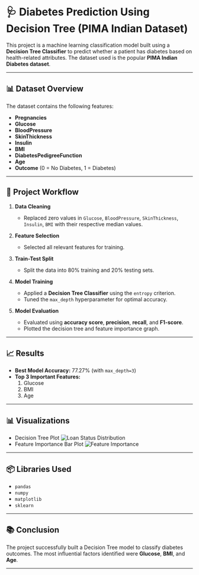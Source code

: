 # 🩺 Diabetes Prediction Using Decision Tree (PIMA Indian Dataset)

This project is a machine learning classification model built using a **Decision Tree Classifier** to predict whether a patient has diabetes based on health-related attributes. The dataset used is the popular **PIMA Indian Diabetes dataset**.

---

## 📊 Dataset Overview

The dataset contains the following features:

- **Pregnancies**
- **Glucose**
- **BloodPressure**
- **SkinThickness**
- **Insulin**
- **BMI**
- **DiabetesPedigreeFunction**
- **Age**
- **Outcome** (0 = No Diabetes, 1 = Diabetes)

---

## 📌 Project Workflow

1. **Data Cleaning**
   - Replaced zero values in `Glucose`, `BloodPressure`, `SkinThickness`, `Insulin`, `BMI` with their respective median values.

2. **Feature Selection**
   - Selected all relevant features for training.

3. **Train-Test Split**
   - Split the data into 80% training and 20% testing sets.

4. **Model Training**
   - Applied a **Decision Tree Classifier** using the `entropy` criterion.
   - Tuned the `max_depth` hyperparameter for optimal accuracy.

5. **Model Evaluation**
   - Evaluated using **accuracy score**, **precision**, **recall**, and **F1-score**.
   - Plotted the decision tree and feature importance graph.

---

## 📈 Results

- **Best Model Accuracy:** 77.27% (with `max_depth=3`)
- **Top 3 Important Features:**
  1. Glucose
  2. BMI
  3. Age

---

## 📊 Visualizations

- Decision Tree Plot
![Loan Status Distribution](tree.png)
- Feature Importance Bar Plot
![Feature Importance](feature_importance.png)

---

## 📦 Libraries Used

- `pandas`
- `numpy`
- `matplotlib`
- `sklearn`

---

## 📚 Conclusion

The project successfully built a Decision Tree model to classify diabetes outcomes. The most influential factors identified were **Glucose**, **BMI**, and **Age**.

---

